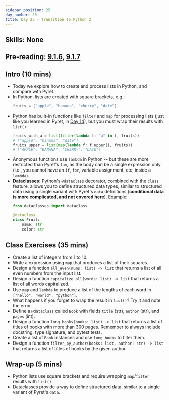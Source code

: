 ```yaml
---
sidebar_position: 25
day_number: 25
title: Day 25 - Transition to Python 2
---
```


## Skills: None

## Pre-reading: [9.1.6]({{DCIC_DOMAIN}}/intro-python.html#(part._python-create-process-lists)), [9.1.7]({{DCIC_DOMAIN}}/intro-python.html#(part._python-data-with-components))

## Intro (10 mins)
- Today we explore how to create and process lists in Python, and compare with Pyret.
- In Python, lists are created with square brackets, e.g.:
  ```python
  fruits = ["apple", "banana", "cherry", "date"]
  ```
- Python has built-in functions like `filter` and `map` for processing lists (just like you learned in Pyret, in [Day 14](/days/14)), but you must wrap their results with `list()`:
  ```python
  fruits_with_a = list(filter(lambda f: "a" in f, fruits))
  # ["apple", "banana", "date"]
  fruits_upper = list(map(lambda f: f.upper(), fruits))
  # ["APPLE", "BANANA", "CHERRY", "DATE"]
  ```
- Anonymous functions use `lambda` in Python -- but these are more restricted than Pyret's `lam`, as the body can be a single expression only (i.e., you cannot have an `if`, `for`, variable assignment, etc, inside a `lambda`).
- **Dataclasses:** Python's `@dataclass` decorator, combined with the `class` feature, allows you to define structured data types, similar to structured data using a single variant with Pyret's `data` definitions (**conditional data is more complicated, and not covered here**). Example:
  ```python
  from dataclasses import dataclass

  @dataclass
  class Fruit:
      name: str
      color: str
  ```

## Class Exercises (35 mins)
- Create a list of integers from 1 to 10.
- Write a expression using `map` that produces a list of their squares.
- Design a function `all_even(nums: list) -> list` that returns a list of all even numbers from the input list.  
- Design a function `capitalize_all(words: list) -> list` that returns a list of all words capitalized.
- Use `map` and `lambda` to produce a list of the lengths of each word in `["hello", "world", "python"]`.
- What happens if you forget to wrap the result in `list()`? Try it and note the error.
- Define a `@dataclass` called `Book` with fields `title` (str), `author` (str), and `pages` (int).
- Design a function `long_books(books: list) -> list` that returns a list of titles of books with more than 300 pages. Remember to always include docstring, type signature, and pytest tests.
- Create a list of `Book` instances and use `long_books` to filter them.
- Design a function `filter_by_author(books: list, author: str) -> list` that returns a list of titles of books by the given author.

## Wrap-up (5 mins)
- Python lists use square brackets and require wrapping `map`/`filter` results with `list()`.
- Dataclasses provide a way to define structured data, similar to a single variant of Pyret's `data`.

